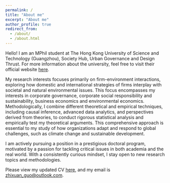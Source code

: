 ```yaml
---
permalink: /
title: "About me"
excerpt: "About me"
author_profile: true
redirect_from: 
  - /about/
  - /about.html
---
```


Hello! I am an MPhil student at The Hong Kong University of Science and Technology (Guangzhou), Society Hub, Urban Governance and Design Thrust. For more information about the university, feel free to visit their official website [here](https://www.hkust-gz.edu.cn/).

My research interests focuses primarily on firm-environment interactions, exploring how domestic and international strategies of firms interplay with societal and natural environmental issues. This focus encompasses my interests in corporate governance, corporate social responsibility and sustainability, business economics and environmental economics. Methodologically, I combine different theoretical and empirical techniques, including causal inference, advanced data analytics, and perspectives derived from theories, to conduct rigorous statistical analysis and empirically test my theoretical arguments. This comprehensive approach is essential to my study of how organizations adapt and respond to global challenges, such as climate change and sustainable development.

I am actively pursuing a position in a prestigious doctoral program, motivated by a passion for tackling critical issues in both academia and the real world. With a consistently curious mindset, I stay open to new research topics and methodologies.

Please view my updated CV [here](../assets/CV_Zhixuan_Guo__Revised_Nov12_.pdf), and my email is [zhixuan_guo@outlook.com](zhixuan_guo@outlook.com).
